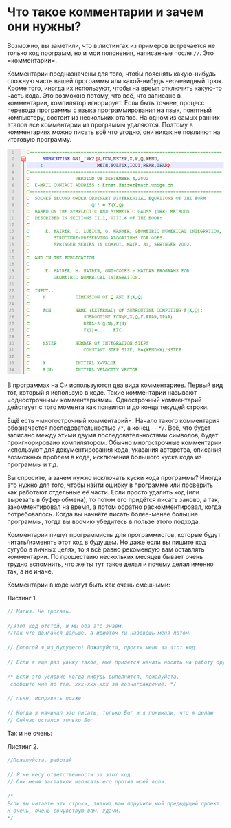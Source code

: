 # Что такое комментарии и зачем они нужны?

Возможно, вы заметили, что в листингах из примеров встречается не только код программ, но и мои пояснения, написанные после `//`. Это =комментарии=. 

Комментарии предназначены для того, чтобы пояснять какую-нибудь сложную часть вашей программы или какой-нибудь неочевидный трюк. Кроме того, иногда их используют, чтобы на время отключить какую-то часть кода. Это возможно потому, что всё, что записано в комментарии, компилятор игнорирует. Если быть точнее, процесс перевода программы с языка программирования на язык, понятный компьютеру, состоит из нескольких этапов. На одном из самых ранних этапов все комментарии из программы удаляются. Поэтому в комментариях можно писать всё что угодно, они никак не повлияют на итоговую программу.

![Пример использования комментариев в программе](./comment.png "Пример объёмного комментария в программе для численного решения дифференциальных уравнений. Язык программирования: Fortran")

В программах на Си используются два вида комментариев. Первый вид тот, который я использую в коде. Такие комментарии называют =однострочными комментариями=. Однострочный комментарий действует с того момента как появился и до конца текущей строки. 

Ещё есть =многострочный комментарий=. Начало такого комментария обозначается последовательностью `/*`, а конец -- `*/`. Всё, что будет записано между этими двумя последовательностями символов, будет проигнорировано компилятором. Обычно многострочные комментарии используют для документирования кода, указания авторства, описания возможных проблем в коде, исключения большого куска кода из программы и т.д.

Вы спросите, а зачем нужно исключать куски кода программы? Иногда это нужно для того, чтобы найти ошибку в программе или проверить как работают отдельные её части. Если просто удалить код (или вырезать в буфер обмена), то потом его придётся писать заново, а так, закомментировал на время, а потом обратно раскомментировал, когда потребовалось. Когда вы начнёте писать более-менее большие программы, тогда вы воочию убедитесь в пользе этого подхода.

Комментарии пишут программисты для программистов, которые будут читать/изменять этот код в будущем. Но даже если вы пишите код сугубо в личных целях, то я всё равно рекомендую вам оставлять комментарии. По прошествию нескольких месяцев бывает очень трудно вспомнить, что же ты тут такое делал и почему делал именно так, а не иначе.

Комментарии в коде могут быть как очень смешными:

Листинг 1.
```c
// Магия. Не трогать.

//Этот код отстой, и мы оба это знаем.
//Так что двигайся дальше, а идиотом ты назовешь меня потом.

// Дорогой я_из_будущего! Пожалуйста, прости меня за этот код.

// Если я еще раз увижу такое, мне придется начать носить на работу оружие.

/* Если это условие когда-нибудь выполнится, пожалуйста,
 сообщите мне по тел. ххх-ххх-ххх за вознаграждение. */

// пьян, исправить позже

// Когда я начинал это писать, только Бог и я понимали, что я делаю
// Сейчас остался только Бог
```
Так и не очень:

Листинг 2.
```c
//Пожалуйста, работай

// Я не несу ответственности за этот код.
// Они меня заставили написать его против моей воли.

/*
Если вы читаете эти строки, значит вам поручили мой предыдущий проект.
Я очень, очень сочувствую вам. Удачи.
*/
```
